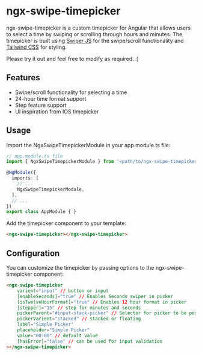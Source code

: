 # ngx-swipe-timepicker

ngx-swipe-timepicker is a custom timepicker for Angular that allows users to select a time by swiping or scrolling through hours and minutes. The timepicker is built using [Swiper JS](https://swiperjs.com/element) for the swipe/scroll functionality and [Tailwind CSS](https://tailwindcss.com/) for styling.

Please try it out and feel free to modify as required. :)

## Features
* Swipe/scroll functionality for selecting a time
* 24-hour time format support
* Step feature support
* UI inspiration from IOS timepicker

## Usage
Import the NgxSwipeTimepickerModule in your app.module.ts file:
```typescript
// app.module.ts file
import { NgxSwipeTimepickerModule } from '<path/to/ngx-swipe-timepicker/component>';

@NgModule({
  imports: [
    // ...
    NgxSwipeTimepickerModule,
  ],
  // ...
})
export class AppModule { }
```
Add the timepicker component to your template:
```html
<ngx-swipe-timepicker></ngx-swipe-timepicker>
```

## Configuration
You can customize the timepicker by passing options to the ngx-swipe-timepicker component:
```html
<ngx-swipe-timepicker
    varient="input" // button or input
    [enableSeconds]="true" // Enables Seconds swiper in picker
    [isTwelveHourFormat]="true" // Enables 12 hour format in picker
    [stepper]="15" // step for minutes and seconds
    pickerParent="#input-stack-picker" // Selector for picker to be position at.
    pickerVarient="stacked" // stacked or floating
    label="Simple Picker"
    placeholder="Simple Picker"
    value="00:00" // default value
    [hasError]="false" // can be used for input validation
></ngx-swipe-timepicker>
```